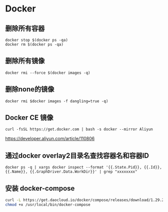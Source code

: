 # Docker

## 删除所有容器

```shell
docker stop $(docker ps -qa)
docker rm $(docker ps -qa)
```

## 删除所有镜像

```shell
docker rmi --force $(docker images -q)
```

## 删除none的镜像

```shell
docker rmi $docker images -f dangling=true -q)
```

## Docker CE 镜像

```shell
curl -fsSL https://get.docker.com | bash -s docker --mirror Aliyun
```

https://developer.aliyun.com/article/110806

## 通过docker overlay2目录名查找容器名和容器ID

```shell
docker ps -q | xargs docker inspect --format '{{.State.Pid}}, {{.Id}}, {{.Name}}, {{.GraphDriver.Data.WorkDir}}' | grep "xxxxxxxx"
```

## 安装 docker-compose

```bash
curl -L https://get.daocloud.io/docker/compose/releases/download/1.29.2/docker-compose-`uname -s`-`uname -m` > /usr/local/bin/docker-compose
chmod +x /usr/local/bin/docker-compose
```
